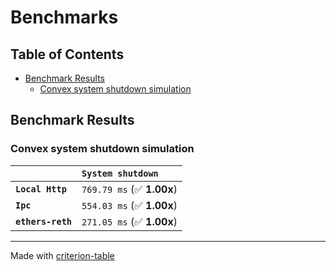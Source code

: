 # Benchmarks

## Table of Contents

- [Benchmark Results](#benchmark-results)
    - [Convex system shutdown simulation](#convex-system-shutdown-simulation)

## Benchmark Results

### Convex system shutdown simulation

|                   | `System shutdown`           |
|:------------------|:--------------------------- |
| **`Local Http`**  | `769.79 ms` (✅ **1.00x**)   |
| **`Ipc`**         | `554.03 ms` (✅ **1.00x**)   |
| **`ethers-reth`** | `271.05 ms` (✅ **1.00x**)   |

---
Made with [criterion-table](https://github.com/nu11ptr/criterion-table)

